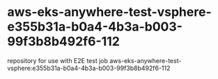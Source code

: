 # aws-eks-anywhere-test-vsphere-e355b31a-b0a4-4b3a-b003-99f3b8b492f6-112
repository for use with E2E test job aws-eks-anywhere-test-vsphere:e355b31a-b0a4-4b3a-b003-99f3b8b492f6-112
